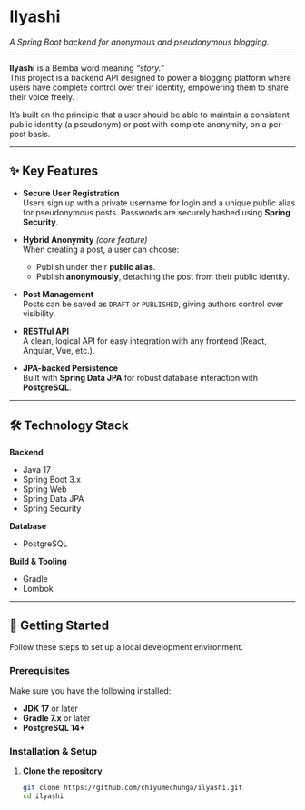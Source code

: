 # Ilyashi

*A Spring Boot backend for anonymous and pseudonymous blogging.*

---

**Ilyashi** is a Bemba word meaning *“story.”*  
This project is a backend API designed to power a blogging platform where users have complete control over their identity, empowering them to share their voice freely.  

It’s built on the principle that a user should be able to maintain a consistent public identity (a pseudonym) or post with complete anonymity, on a per-post basis.

---

## ✨ Key Features

- **Secure User Registration**  
  Users sign up with a private username for login and a unique public alias for pseudonymous posts. Passwords are securely hashed using **Spring Security**.

- **Hybrid Anonymity** *(core feature)*  
  When creating a post, a user can choose:  
  - Publish under their **public alias**.  
  - Publish **anonymously**, detaching the post from their public identity.

- **Post Management**  
  Posts can be saved as `DRAFT` or `PUBLISHED`, giving authors control over visibility.

- **RESTful API**  
  A clean, logical API for easy integration with any frontend (React, Angular, Vue, etc.).

- **JPA-backed Persistence**  
  Built with **Spring Data JPA** for robust database interaction with **PostgreSQL**.

---

## 🛠️ Technology Stack

**Backend**
- Java 17  
- Spring Boot 3.x  
- Spring Web  
- Spring Data JPA  
- Spring Security  

**Database**
- PostgreSQL  

**Build & Tooling**
- Gradle  
- Lombok  

---

## 🚀 Getting Started

Follow these steps to set up a local development environment.

### Prerequisites

Make sure you have the following installed:

- **JDK 17** or later  
- **Gradle 7.x** or later  
- **PostgreSQL 14+**

### Installation & Setup

1. **Clone the repository**  
   ```bash
   git clone https://github.com/chiyumechunga/ilyashi.git
   cd ilyashi

